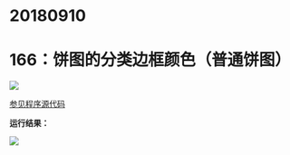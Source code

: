 # 20180910

# 166：饼图的分类边框颜色（普通饼图）

<img src="http://image.renkaigis.com/keepcoding/2018091001.png">

<a href="https://github.com/renkaigis/KeepCoding/tree/master/2018/09/10" target="_blank">参见程序源代码</a>

**运行结果：**

<img src="http://image.renkaigis.com/keepcoding/2018091002.png">